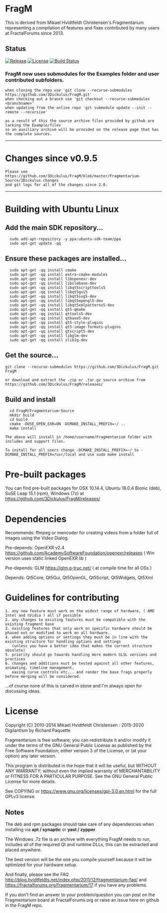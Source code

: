 
# FragM
This is derived from Mikael Hvidtfeldt Christensen's Fragmentarium representing a compilation of features and fixes contributed by many users at FractalForums since 2013.

Status
----------------------
[![Release][release-image]][releases]
[![License][license-image]][license]
[![Build Status](https://travis-ci.org/3Dickulus/FragM.svg?branch=master)](https://travis-ci.org/3Dickulus/FragM)

[release-image]: https://img.shields.io/badge/release-2.5.3-green.svg?style=flat
[releases]: https://github.com/3Dickulus/FragM/releases

[license-image]: https://img.shields.io/badge/license-GPL3-green.svg?style=flat
[license]: https://github.com/3Dickulus/FragM/blob/master/LICENSE

### FragM now uses submodules for the Examples folder and user contributed subfolders.
    when cloning the repo use 'git clone --recurse-submodules https://github.com/3Dickulus/FragM.git'
    when checking out a branch use 'git checkout --recurse-submodules <branchname>'
    when updating from the online repo 'git submodule update --init --remote --recursive'

    as a result of this the source archive files provided by github are lacking the Example/files
    so an auxiliary archive will be provided on the release page that has the complete sources.

----------------------

# Changes since v0.9.5
    Please see https://github.com/3Dickulus/FragM/blob/master/Fragmentarium-Source/3Dickulus.changes
    and git logs for all of the changes since 2.0.

----------------------

# Building with Ubuntu Linux


## Add the main SDK repository...

      sudo add-apt-repository -y ppa:ubuntu-sdk-team/ppa
      sudo apt-get update -qq

## Ensure these packages are installed...

      sudo apt-get -qq install cmake
      sudo apt-get -qq install extra-cmake-modules
      sudo apt-get -qq install libopenexr-dev
      sudo apt-get -qq install libilmbase-dev
      sudo apt-get -qq install libqt5scripttools5
      sudo apt-get -qq install libqt5gui5
      sudo apt-get -qq install libqt5svg5-dev
      sudo apt-get -qq install libqt5opengl5-dev
      sudo apt-get -qq install libqt5xmlpatterns5-dev
      sudo apt-get -qq install qt5-qmake
      sudo apt-get -qq install qttools5-dev
      sudo apt-get -qq install qtbase5-dev
      sudo apt-get -qq install qt5-style-plugins
      sudo apt-get -qq install qt5-image-formats-plugins
      sudo apt-get -qq install qtscript5-dev
      sudo apt-get -qq install libglm-dev
      sudo apt-get -qq install zlib1g-dev

## Get the source...

    git clone --recurse-submodules https://github.com/3Dickulus/FragM.git FragM
      
    or download and extract the .zip or .tar.gz source archive from https://github.com/3Dickulus/FragM/releases/

## Build and install

      cd FragM/Fragmentarium-Source
      mkdir build
      cd build
      cmake -DUSE_OPEN_EXR=ON -DCMAKE_INSTALL_PREFIX=~/ ..
      make install

    The above will install in /home/username/Fragmentarium folder with includes and support files.

    To install for all users change -DCMAKE_INSTALL_PREFIX=~/ to -DCMAKE_INSTALL_PREFIX=/usr/local and use sudo make install


# Pre-built packages

   You can find pre-built packages for OSX 10.14.4, Ubuntu 18.0.4 Bionic (deb), SuSE Leap 15.1 (rpm), Windows (7z) at https://github.com/3Dickulus/FragM/releases/

# Dependencies

   Recommends:  ffmpeg or mencoder for creating videos from a folder full of images using the Video Dialog.

   Pre-depends: OpenEXR v2.4 https://github.com/AcademySoftwareFoundation/openexr/releases ( Win version uses static linked OpenEXR lib )

   Pre-depends: GLM https://glm.g-truc.net/ ( at compile time for all OSs )

   Depends:     Qt5Core, Qt5Gui, Qt5OpenGL, Qt5Script, Qt5Widgets, Qt5Xml

# Guidelines for contributing
    1. any new feature must work on the widest range of hardware, ( AMD Intel and nVidia ) all if possible
    2. any changes to existing features must be compatible with the existing fragment base
    3. existing features that only work on specific hardware should be phased out or modified to work on all hardware.
    4. when adding options or settings they must be in line with the existing structure for handling options and settings
       (unless you have a better idea that makes the current structure obsolete)
    5. priority should go towards handling more modern GLSL versions and practices
    6. changes and additions must be tested against all other features, animating, timeline management,
       easing curve controls etc... and render the base frags properly before merging will be considered.

...of course none of this is carved in stone and I'm always open for discussing ideas.


# License

Copyright (C) 2010-2014 Mikael Hvidtfeldt Christensen : 2015-2020 Digilantism by Richard Paquette

Fragmentarium is free software; you can redistribute it and/or modify it under the terms of the GNU General Public License as published by the Free Software Foundation; either version 3 of the License, or (at your option) any later version.

This program is distributed in the hope that it will be useful, but WITHOUT ANY WARRANTY; without even the implied warranty of MERCHANTABILITY or FITNESS FOR A PARTICULAR PURPOSE. See the GNU General Public License for more details.

See COPYING or https://www.gnu.org/licenses/gpl-3.0.en.html for the full GPLv3 license.


## Notes

The deb and rpm packages should take care of any dependencies when installing via **apt / synaptic** or **yast / zypper**.

The Windows .7z file is an archive with everything FragM needs to run, includes all of the required Qt and runtime DLLs, this can be extracted and placed anywhere.

The best version will be the one you compile yourself because it will be optimized for your hardware setup.

And finally, please see the FAQ http://blog.hvidtfeldts.net/index.php/2011/12/fragmentarium-faq/ and https://fractalforums.org/fragmentarium/17 if you have any problems.

If you don't find an answer to your problem/question you can post on the Fragmentarium board at FractalForums.org or raise an issue here on github in the FragM repo.
